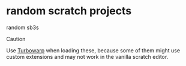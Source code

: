 # random scratch projects

random sb3s

> [!CAUTION]
> Use [Turbowarp](https://turbowarp.org) when loading these, because some of them might use custom extensions and may not work in the vanilla scratch editor.
